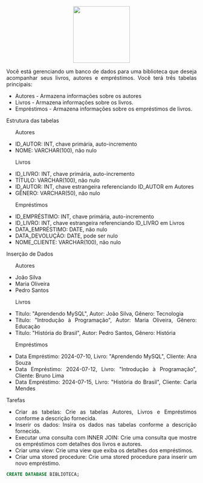<div align="center">
  <div>
    <img height = "150" width = "150" src="https://cdn.jsdelivr.net/gh/devicons/devicon@latest/icons/mysql/mysql-original-wordmark.svg" />
  </div>
</div>

<p style="text-align: justify;">Você está gerenciando um banco de dados para uma biblioteca que deseja acompanhar seus livros, autores e empréstimos. Você terá três tabelas principais:</p>

<ul>
  <li style="text-align: justify;">Autores - Armazena informações sobre os autores</li>
  <li style="text-align: justify;">Livros - Armazena informações sobre os livros.</li>
  <li style="text-align: justify;">Empréstimos - Armazena informações sobre os empréstimos de livros.</li>
</ul>

<p style="text-align: justify;">Estrutura das tabelas</p>

<ul>

  <p style="text-align: justify;">Autores</p>

  <li style="text-align: justify;">ID_AUTOR: INT, chave primária, auto-incremento</li>
  <li style="text-align: justify;">NOME: VARCHAR(100), não nulo</li>

</ul>

<ul>

  <p style="text-align: justify;">Livros</p>

  <li style="text-align: justify;">ID_LIVRO: INT, chave primária, auto-incremento</li>
  <li style="text-align: justify;">TÍTULO: VARCHAR(100), não nulo</li>
  <li style="text-align: justify;">ID_AUTOR: INT, chave estrangeira referenciando ID_AUTOR em Autores</li>
  <li style="text-align: justify;">GÊNERO: VARCHAR(50), não nulo</li>

</ul>

<ul>

  <p style="text-align: justify;">Empréstimos</p>

  <li style="text-align: justify;">ID_EMPRÉSTIMO: INT, chave primária, auto-incremento</li>
  <li style="text-align: justify;">ID_LIVRO: INT, chave estrangeira referenciando ID_LIVRO em Livros</li>
  <li style="text-align: justify;">DATA_EMPRÉSTIMO: DATE, não nulo</li>
  <li style="text-align: justify;">DATA_DEVOLUÇÃO: DATE, pode ser nulo</li>
  <li style="text-align: justify;">NOME_CLIENTE: VARCHAR(100), não nulo</li>

</ul>

<p style="text-align: justify;">Inserção de Dados
</p>

<ul>

  <p style="text-align: justify;">Autores</p>

  <li style="text-align: justify;">João Silva
</li>
  <li style="text-align: justify;">Maria Oliveira
</li>
  <li style="text-align: justify;">Pedro Santos
</li>

</ul>

<ul>

  <p style="text-align: justify;">Livros</p>

  <li style="text-align: justify;">Título: "Aprendendo MySQL", Autor: João Silva, Gênero: Tecnologia</li>
  <li style="text-align: justify;">Título: "Introdução à Programação", Autor: Maria Oliveira, Gênero: Educação</li>
  <li style="text-align: justify;">Título: "História do Brasil", Autor: Pedro Santos, Gênero: História</li>

</ul>

<ul>

  <p style="text-align: justify;">Empréstimos</p>

  <li style="text-align: justify;">Data Empréstimo: 2024-07-10, Livro: "Aprendendo MySQL", Cliente: Ana Souza
</li>
  <li style="text-align: justify;">Data Empréstimo: 2024-07-12, Livro: "Introdução à Programação", Cliente: Bruno Lima
</li>
  <li style="text-align: justify;">Data Empréstimo: 2024-07-15, Livro: "História do Brasil", Cliente: Carla Mendes
</li>

</ul>

<p style="text-align: justify;">Tarefas</p>

<ul>
  <li style="text-align: justify;">Criar as tabelas: Crie as tabelas Autores, Livros e Empréstimos conforme a descrição fornecida.</li>
  <li style="text-align: justify;">Inserir os dados: Insira os dados nas tabelas conforme a descrição fornecida.
</li>
  <li style="text-align: justify;">Executar uma consulta com INNER JOIN: Crie uma consulta que mostre os empréstimos com detalhes dos livros e autores.
</li>
</li>
  <li style="text-align: justify;">Criar uma view: Crie uma view que exiba os detalhes dos empréstimos.
</li>
  <li style="text-align: justify;">Criar uma stored procedure: Crie uma stored procedure para inserir um novo empréstimo.

</li>
</ul>

```sql
CREATE DATABASE BIBLIOTECA;
```